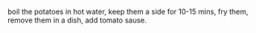 boil the potatoes in hot water,
keep them a side for 10-15 mins,
fry them,
remove them in a dish,
add tomato sause.